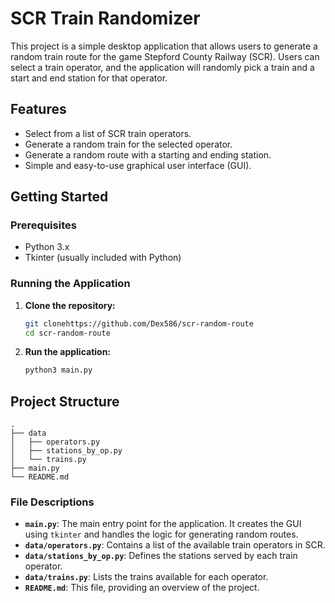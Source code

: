 # SCR Train Randomizer

This project is a simple desktop application that allows users to generate a random train route for the game Stepford County Railway (SCR). Users can select a train operator, and the application will randomly pick a train and a start and end station for that operator.

## Features

-   Select from a list of SCR train operators.
-   Generate a random train for the selected operator.
-   Generate a random route with a starting and ending station.
-   Simple and easy-to-use graphical user interface (GUI).

## Getting Started

### Prerequisites

-   Python 3.x
-   Tkinter (usually included with Python)

### Running the Application

1.  **Clone the repository:**
    ```bash
    git clonehttps://github.com/Dex586/scr-random-route
    cd scr-random-route
    ```

2.  **Run the application:**
    ```bash
    python3 main.py
    ```

## Project Structure

```
.
├── data
│   ├── operators.py
│   ├── stations_by_op.py
│   └── trains.py
├── main.py
└── README.md
```

### File Descriptions

-   **`main.py`**: The main entry point for the application. It creates the GUI using `tkinter` and handles the logic for generating random routes.
-   **`data/operators.py`**: Contains a list of the available train operators in SCR.
-   **`data/stations_by_op.py`**: Defines the stations served by each train operator.
-   **`data/trains.py`**: Lists the trains available for each operator.
-   **`README.md`**: This file, providing an overview of the project.
